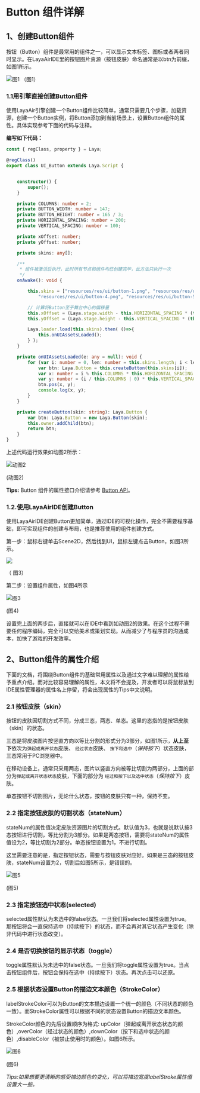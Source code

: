 # Button 组件详解

## 1、创建Button组件

按钮（Button）组件是最常用的组件之一，可以显示文本标签、图标或者两者同时显示。在LayaAirIDE里的按钮图片资源（按钮皮肤）命名通常是以btn为前缀，如图1所示。

![图1](img/1.png) （图1）

### 1.1用引擎直接创建Button组件

使用LayaAir引擎创建一个Button组件比较简单，通常只需要几个步骤，加载资源，创建一个Button实例，将Button添加到当前场景上，设置Button组件的属性。具体实现参考下面的代码与注释。

**编写如下代码：**

```typescript
const { regClass, property } = Laya;

@regClass()
export class UI_Button extends Laya.Script {


    constructor() {
        super();
    }

	private COLUMNS: number = 2;
	private BUTTON_WIDTH: number = 147;
	private BUTTON_HEIGHT: number = 165 / 3;
	private HORIZONTAL_SPACING: number = 200;
	private VERTICAL_SPACING: number = 100;

	private xOffset: number;
	private yOffset: number;

	private skins: any[];

    /**
     * 组件被激活后执行，此时所有节点和组件均已创建完毕，此方法只执行一次
     */
    onAwake(): void {

		this.skins = ["resources/res/ui/button-1.png", "resources/res/ui/button-2.png", "resources/res/ui/button-3.png",
			"resources/res/ui/button-4.png", "resources/res/ui/button-5.png", "resources/res/ui/button-6.png"];

		// 计算将Button至于舞台中心的偏移量
		this.xOffset = (Laya.stage.width - this.HORIZONTAL_SPACING * (this.COLUMNS - 1) - this.BUTTON_WIDTH) / 2;
		this.yOffset = (Laya.stage.height - this.VERTICAL_SPACING * (this.skins.length / this.COLUMNS - 1) - this.BUTTON_HEIGHT) / 2;

		Laya.loader.load(this.skins).then( ()=>{
            this.onUIAssetsLoaded();
        } );
	}

	private onUIAssetsLoaded(e: any = null): void {
		for (var i: number = 0, len: number = this.skins.length; i < len; ++i) {
			var btn: Laya.Button = this.createButton(this.skins[i]);
			var x: number = i % this.COLUMNS * this.HORIZONTAL_SPACING + this.xOffset;
			var y: number = (i / this.COLUMNS | 0) * this.VERTICAL_SPACING + this.yOffset;
			btn.pos(x, y);
			console.log(x, y);
		}
	}

	private createButton(skin: string): Laya.Button {
		var btn: Laya.Button = new Laya.Button(skin);
		this.owner.addChild(btn);
		return btn;
	}
}
```

上述代码运行效果如动图2所示：

![动图2](img/2.gif)  <br/>

 (动图2)

**Tips:** Button 组件的属性接口介绍请参考 [Button API](https://layaair.layabox.com/3.x/api/Chinese/index.html?version=3.0.0&type=2D&category=UI&class=laya.ui.Button)。



### 1.2.使用LayaAirIDE创建Button

使用LayaAirIDE创建Button更加简单，通过IDE的可视化操作，完全不需要程序基础，即可实现组件的创建与布局，也是推荐使用的组件创建方式。

第一步：鼠标右键单击Scene2D，然后找到UI，鼠标左键点击Button，如图3所示。

![](img/3.png)

（ 图3）



第二步：设置组件属性，如图4所示

![图3](img/4.png) <br />

(图4)

设置完上面的两步后，直接就可以在IDE中看到如动图2的效果。在这个过程不需要任何程序编码，完全可以交给美术或策划实现。从而减少了与程序员的沟通成本，加快了游戏的开发效率。



## 2、Button组件的属性介绍

下面的文档，将围绕Button组件的基础常用属性以及通过文字难以理解的属性给予重点介绍。而对比较容易理解的属性，本文将不会提及，开发者可以将鼠标放到IDE属性管理器的属性名上停留，将会出现属性的Tips中文说明。

### 2.1 按钮皮肤（skin）

按钮的皮肤因切割方式不同，分成三态，两态、单态。这里的态指的是按钮皮肤（skin）的状态。

三态是将皮肤图片按竖直方向以等比分割的形式分为3部分，如图1所示，**从上至下**依次为`弹起或离开状态`皮肤、 `经过状态`皮肤、 `按下和选中`（*保持按下*）状态皮肤，三态常用于PC浏览器中。

在移动设备上，通常只采用两态，图片以竖直方向被等比切割为两部分，上面的部分为`弹起或离开状态状态`皮肤，下面的部分为 `经过和按下以及选中状态`（*保持按下*）皮肤。

单态按钮不切割图片，无论什么状态，按钮的皮肤只有一种，保持不变。

### 2.2 指定按钮皮肤的切割状态（stateNum）

stateNum的属性值决定皮肤资源图片的切割方式。默认值为3，也就是说默认按3态按钮进行切割，等比分割为3部分。如果是两态按钮，需要将stateNum的属性值设为2，等比切割为2部分。单态按钮设置为1，不进行切割。

这里需要注意的是，指定按钮状态，需要与按钮皮肤对应好。如果是三态的按钮皮肤，stateNum设置为2，切割后如图5所示，是错误的。

![图5](img/5.png) <br />

(图5)



### 2.3 指定按钮选中状态(selected)

selected属性默认为未选中的false状态。一旦我们将selected属性设置为true。那按钮将会一直保持选中（持续按下）的状态，而不会再对其它状态产生变化（除非代码中进行状态改变）。

### 2.4 是否切换按钮的显示状态（toggle）

toggle属性默认为未选中的false状态。一旦我们将toggle属性设置为true。当点击按钮组件后，按钮会保持在选中（持续按下）状态。再次点击可以还原。

### 2.5 根据状态设置Button的描边文本颜色（StrokeColor）

labelStrokeColor可以为Button的文本描边设置一个统一的颜色（不同状态的颜色一致）。而StrokeColor属性可以根据不同的状态设置Button的描边文本颜色。

StrokeColor颜色的先后设置顺序为格式: upColor（弹起或离开状态状态的颜色）,overColor（经过状态的颜色）,downColor（按下和选中状态的颜色）,disableColor（被禁止使用时的颜色）。如图6所示。

![图6](img/6.png) <br />

(图6)

*Tips:如果想要更清晰的感受描边颜色的变化，可以将描边宽度labelStroke属性值设置大一些。*











